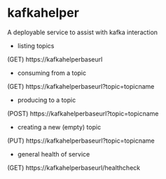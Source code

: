 # kafkahelper

A deployable service to assist with kafka interaction

- listing topics

(GET)  https://kafkahelperbaseurl

- consuming from a topic

(GET)  https://kafkahelperbaseurl?topic=topicname

- producing to a topic

(POST) https://kafkahelperbaseurl?topic=topicname

- creating a new (empty) topic

(PUT) https://kafkahelperbaseurl?topic=topicname

- general health of service

(GET)  https://kafkahelperbaseurl/healthcheck
